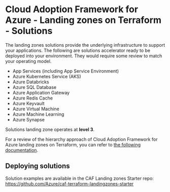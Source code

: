 # Cloud Adoption Framework for Azure - Landing zones on Terraform - Solutions

The landing zones solutions provide the underlying infrastructure to support your applications. The following are solutions accelerator ready to be deployed into your environment. They would require some review to match your operating model.

* App Services (including App Service Environment)
* Azure Kubernetes Service (AKS)
* Azure Databricks
* Azure SQL Database
* Azure Application Gateway
* Azure Redis Cache
* Azure Keyvault
* Azure Virtual Machine
* Azure Machine Learning
* Azure Synapse

Solutions landing zone operates at **level 3**.

For a review of the hierarchy approach of Cloud Adoption Framework for Azure landing zones on Terraform, you can refer to [the following documentation](https://github.com/Azure/caf-terraform-landingzones/blob/master/documentation/code_architecture/hierarchy.md).

## Deploying solutions

Solution examples are available in the CAF Landing zones Starter repo: https://github.com/Azure/caf-terraform-landingzones-starter
